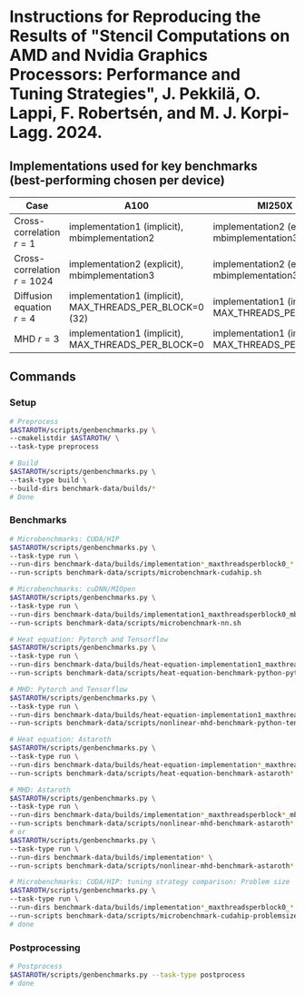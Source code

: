 # Instructions for Reproducing the Results of "Stencil Computations on AMD and Nvidia Graphics Processors: Performance and Tuning Strategies", J. Pekkilä, O. Lappi, F. Robertsén, and M. J. Korpi-Lagg. 2024.


## Implementations used for key benchmarks (best-performing chosen per device)
|Case|A100|MI250X GCD|V100|
|-|-|-|-|
|Cross-correlation $r=1$|implementation1 (implicit), mbimplementation2|implementation2 (explicit), mbimplementation3|implementation1 (implicit), mbimplementation3|
|Cross-correlation $r=1024$|implementation2 (explicit), mbimplementation3|implementation2 (explicit), mbimplementation3|implementation2 (explicit), mbimplementation3|
|Diffusion equation $r=4$|implementation1 (implicit), MAX_THREADS_PER_BLOCK=0 (32)|implementation1 (implicit), MAX_THREADS_PER_BLOCK=0|implementation1 (implicit), MAX_THREADS_PER_BLOCK=0|
|MHD $r=3$|implementation1 (implicit), MAX_THREADS_PER_BLOCK=0|implementation1 (implicit), MAX_THREADS_PER_BLOCK=512|implementation1 (implicit), MAX_THREADS_PER_BLOCK=256|



## Commands

### Setup

```Bash
# Preprocess
$ASTAROTH/scripts/genbenchmarks.py \
--cmakelistdir $ASTAROTH/ \
--task-type preprocess

# Build
$ASTAROTH/scripts/genbenchmarks.py \
--task-type build \
--build-dirs benchmark-data/builds/*
# Done
```

### Benchmarks
```Bash
# Microbenchmarks: CUDA/HIP
$ASTAROTH/scripts/genbenchmarks.py \
--task-type run \
--run-dirs benchmark-data/builds/implementation*_maxthreadsperblock0_* \
--run-scripts benchmark-data/scripts/microbenchmark-cudahip.sh

# Microbenchmarks: cuDNN/MIOpen
$ASTAROTH/scripts/genbenchmarks.py \
--task-type run \
--run-dirs benchmark-data/builds/implementation1_maxthreadsperblock0_mbimplementation1_distributedTrue_doubleprecision0 \
--run-scripts benchmark-data/scripts/microbenchmark-nn.sh

# Heat equation: Pytorch and Tensorflow
$ASTAROTH/scripts/genbenchmarks.py \
--task-type run \
--run-dirs benchmark-data/builds/heat-equation-implementation1_maxthreadsperblock0_distributedTrue_doubleprecision0 \
--run-scripts benchmark-data/scripts/heat-equation-benchmark-python-pytorch-fp32.sh benchmark-data/scripts/heat-equation-benchmark-python-tensorflow-fp32.sh

# MHD: Pytorch and Tensorflow
$ASTAROTH/scripts/genbenchmarks.py \
--task-type run \
--run-dirs benchmark-data/builds/heat-equation-implementation1_maxthreadsperblock0_distributedTrue_doubleprecision0 \
--run-scripts benchmark-data/scripts/nonlinear-mhd-benchmark-python-tensorflow-fp32.sh benchmark-data/scripts/nonlinear-mhd-benchmark-python-pytorch-fp32.sh

# Heat equation: Astaroth
$ASTAROTH/scripts/genbenchmarks.py \
--task-type run \
--run-dirs benchmark-data/builds/heat-equation-implementation*_maxthreadsperblock*_distributedTrue_doubleprecision[0-1] \
--run-scripts benchmark-data/scripts/heat-equation-benchmark-astaroth*.sh

# MHD: Astaroth
$ASTAROTH/scripts/genbenchmarks.py \
--task-type run \
--run-dirs benchmark-data/builds/implementation*_maxthreadsperblock*_mbimplementation1_distributedTrue_doubleprecision[0-1] \
--run-scripts benchmark-data/scripts/nonlinear-mhd-benchmark-astaroth*.sh
# or
$ASTAROTH/scripts/genbenchmarks.py \
--task-type run \
--run-dirs benchmark-data/builds/implementation* \
--run-scripts benchmark-data/scripts/nonlinear-mhd-benchmark-astaroth*.sh

# Microbenchmarks: CUDA/HIP: tuning strategy comparison: Problem size
$ASTAROTH/scripts/genbenchmarks.py \
--task-type run \
--run-dirs benchmark-data/builds/implementation*_maxthreadsperblock0_* \
--run-scripts benchmark-data/scripts/microbenchmark-cudahip-problemsize.sh
# done
```

### Postprocessing
```Bash
# Postprocess
$ASTAROTH/scripts/genbenchmarks.py --task-type postprocess
# done
```